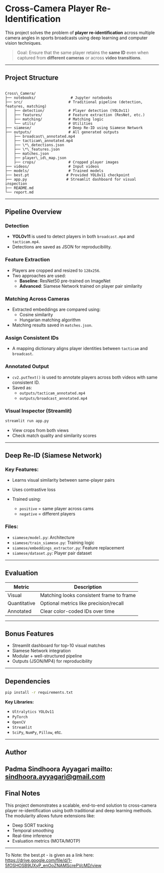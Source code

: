 # Cross-Camera Player Re-Identification

This project solves the problem of **player re-identification** across multiple camera angles in sports broadcasts using deep learning and computer vision techniques.

> Goal: Ensure that the same player retains the **same ID** even when captured from **different cameras** or across **video transitions**.

---

## Project Structure

```

Cross\_Camera/
├── notebooks/                # Jupyter notebooks
├── src/                     # Traditional pipeline (detection, features, matching)
│   ├── detection/           # Player detection (YOLOv11)
│   ├── features/            # Feature extraction (ResNet, etc.)
│   ├── matching/            # Matching logic
│   └── utils/               # Utilities
├── siamese/                 # Deep Re-ID using Siamese Network
├── outputs/                 # All generated outputs
│   ├── broadcast\_annotated.mp4
│   ├── tacticam\_annotated.mp4
│   ├── \*\_detections.json
│   ├── \*\_features.json
│   ├── matches.json
│   ├── player\_id\_map.json
│   ├── crops/               # Cropped player images
├── videos/                  # Input videos
├── models/                  # Trained models
├── best.pt                 # Provided YOLOv11 checkpoint
├── app.py                  # Streamlit dashboard for visual inspection
├── README.md
└── report.md

````

---

## Pipeline Overview

### Detection
- **YOLOv11** is used to detect players in both `broadcast.mp4` and `tacticam.mp4`.
- Detections are saved as JSON for reproducibility.

### Feature Extraction
- Players are cropped and resized to `128x256`.
- Two approaches are used:
  - **Baseline**: ResNet50 pre-trained on ImageNet
  - **Advanced**: Siamese Network trained on player pair similarity

### Matching Across Cameras
- Extracted embeddings are compared using:
  - Cosine similarity
  - Hungarian matching algorithm
- Matching results saved in `matches.json`.

### Assign Consistent IDs
- A mapping dictionary aligns player identities between `tacticam` and `broadcast`.

### Annotated Output
- `cv2.putText()` is used to annotate players across both videos with same consistent ID.
- Saved as:
  - `outputs/tacticam_annotated.mp4`
  - `outputs/broadcast_annotated.mp4`

### Visual Inspector (Streamlit)
```bash
streamlit run app.py
````

* View crops from both views
* Check match quality and similarity scores

---

## Deep Re-ID (Siamese Network)

### Key Features:

* Learns visual similarity between same-player pairs
* Uses contrastive loss
* Trained using:

  * `positive` = same player across cams
  * `negative` = different players

### Files:

* `siamese/model.py`: Architecture
* `siamese/train_siamese.py`: Training logic
* `siamese/embeddings_extractor.py`: Feature replacement
* `siamese/dataset.py`: Player pair dataset

---

## Evaluation

| Metric       | Description                              |
| ------------ | ---------------------------------------- |
| Visual       | Matching looks consistent frame to frame |
| Quantitative | Optional metrics like precision/recall   |
| Annotated    | Clear color-coded IDs over time          |

---

## Bonus Features

* Streamlit dashboard for top-10 visual matches
* Siamese Network integration
* Modular + well-structured pipeline
* Outputs (JSON/MP4) for reproducibility

---

## Dependencies

```bash
pip install -r requirements.txt
```

**Key Libraries:**

* `Ultralytics YOLOv11`
* `PyTorch`
* `OpenCV`
* `Streamlit`
* `SciPy`, `NumPy`, `Pillow`, etc.

---

## Author

Padma Sindhoora Ayyagari
mailto: sindhoora.ayyagari@gmail.com
---

## Final Notes

This project demonstrates a scalable, end-to-end solution to cross-camera player re-identification using both traditional and deep learning methods. The modularity allows future extensions like:

* Deep SORT tracking
* Temporal smoothing
* Real-time inference
* Evaluation metrics (MOTA/MOTP)

---

To Note: the best.pt - is given as a link here:
https://drive.google.com/file/d/1-5fOSHOSB9UXyP_enOoZNAMScrePVcMD/view

